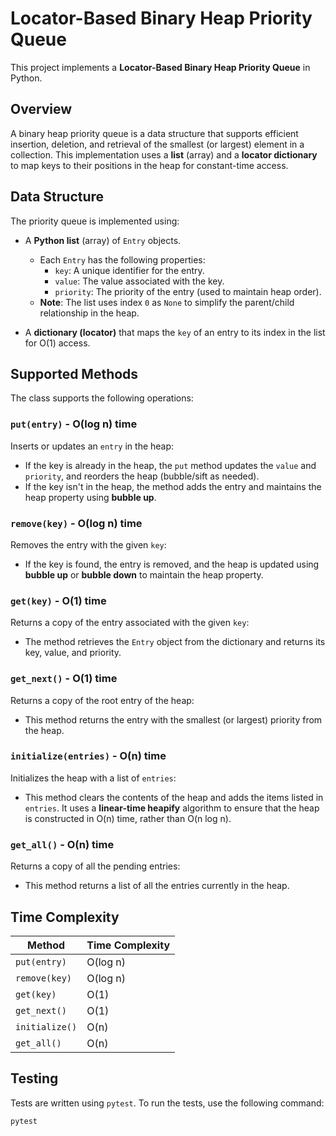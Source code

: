 # Locator-Based Binary Heap Priority Queue

This project implements a **Locator-Based Binary Heap Priority Queue** in Python.

## Overview

A binary heap priority queue is a data structure that supports efficient insertion, deletion, and retrieval of the smallest (or largest) element in a collection. This implementation uses a **list** (array) and a **locator dictionary** to map keys to their positions in the heap for constant-time access.

## Data Structure

The priority queue is implemented using:
- A **Python list** (array) of `Entry` objects.
  - Each `Entry` has the following properties:
    - `key`: A unique identifier for the entry.
    - `value`: The value associated with the key.
    - `priority`: The priority of the entry (used to maintain heap order).
  - **Note**: The list uses index `0` as `None` to simplify the parent/child relationship in the heap.

- A **dictionary (locator)** that maps the `key` of an entry to its index in the list for O(1) access.

## Supported Methods

The class supports the following operations:

### `put(entry)` - O(log n) time
Inserts or updates an `entry` in the heap:
- If the key is already in the heap, the `put` method updates the `value` and `priority`, and reorders the heap (bubble/sift as needed).
- If the key isn't in the heap, the method adds the entry and maintains the heap property using **bubble up**.

### `remove(key)` - O(log n) time
Removes the entry with the given `key`:
- If the key is found, the entry is removed, and the heap is updated using **bubble up** or **bubble down** to maintain the heap property.

### `get(key)` - O(1) time
Returns a copy of the entry associated with the given `key`:
- The method retrieves the `Entry` object from the dictionary and returns its key, value, and priority.

### `get_next()` - O(1) time
Returns a copy of the root entry of the heap:
- This method returns the entry with the smallest (or largest) priority from the heap.

### `initialize(entries)` - O(n) time
Initializes the heap with a list of `entries`:
- This method clears the contents of the heap and adds the items listed in `entries`. It uses a **linear-time heapify** algorithm to ensure that the heap is constructed in O(n) time, rather than O(n log n).

### `get_all()` - O(n) time
Returns a copy of all the pending entries:
- This method returns a list of all the entries currently in the heap.

## Time Complexity

| Method       | Time Complexity |
|--------------|-----------------|
| `put(entry)` | O(log n)        |
| `remove(key)`| O(log n)        |
| `get(key)`   | O(1)            |
| `get_next()` | O(1)            |
| `initialize()`| O(n)           |
| `get_all()`  | O(n)            |


## Testing

Tests are written using `pytest`. To run the tests, use the following command:

```bash
pytest
